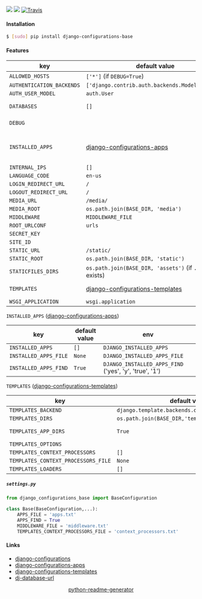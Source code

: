 <!--
https://pypi.org/project/readme-generator/
https://pypi.org/project/python-readme-generator/
-->

[![](https://img.shields.io/pypi/v/django-configurations-base.svg?maxAge=3600)](https://pypi.org/project/django-configurations-base/)
[![](https://img.shields.io/badge/License-Unlicense-blue.svg?longCache=True)](https://unlicense.org/)
[![Travis](https://api.travis-ci.org/andrewp-as-is/django-configurations-base.py.svg?branch=master)](https://travis-ci.org/andrewp-as-is/django-configurations-base.py/)

#### Installation
```bash
$ [sudo] pip install django-configurations-base
```

#### Features
key | default value | env
-|-|-
`ALLOWED_HOSTS` | `['*']` (if `DEBUG=True`) | `DJANGO_ALLOWED_HOSTS`
`AUTHENTICATION_BACKENDS` | `['django.contrib.auth.backends.ModelBackend']` | `DJANGO_AUTHENTICATION_BACKENDS`
`AUTH_USER_MODEL` | `auth.User` | `DJANGO_AUTH_USER_MODEL`
`DATABASES` | `[]` |  `DJANGO_DATABASE_URL`, [dj-database-url](https://github.com/jacobian/dj-database-url)
`DEBUG` | | `DJANGO_DEBUG` `('yes', 'y', 'true', '1')`
`INSTALLED_APPS` | [django-configurations-apps](https://pypi.org/project/django-configurations-apps/) | `DJANGO_INSTALLED_APPS`, `DJANGO_APPS_FILE`, `DJANGO_APPS_FIND`, [django-configurations-apps](https://pypi.org/project/django-configurations-apps/)
`INTERNAL_IPS` | `[]`  | `DJANGO_INTERNAL_IPS`
`LANGUAGE_CODE` | `en-us`  | `DJANGO_LANGUAGE_CODE`
`LOGIN_REDIRECT_URL` | `/`  | `DJANGO_LOGIN_REDIRECT_URL`
`LOGOUT_REDIRECT_URL` | `/`  | `DJANGO_LOGOUT_REDIRECT_URL`
`MEDIA_URL` | `/media/`  | `DJANGO_MEDIA_URL`
`MEDIA_ROOT` | `os.path.join(BASE_DIR, 'media')` | `DJANGO_MEDIA_ROOT`
`MIDDLEWARE` | `MIDDLEWARE_FILE` | `DJANGO_MIDDLEWARE_FILE`
`ROOT_URLCONF` | `urls` | `DJANGO_ROOT_URLCONF`
`SECRET_KEY` | | `DJANGO_SECRET_KEY`
`SITE_ID` | | `DJANGO_SITE_ID`
`STATIC_URL` | `/static/` | `DJANGO_STATIC_URL`
`STATIC_ROOT` | `os.path.join(BASE_DIR, 'static')` | `DJANGO_STATIC_ROOT`
`STATICFILES_DIRS` | `os.path.join(BASE_DIR, 'assets')` (if `./assets/` exists) | `DJANGO_STATICFILES_DIRS`
`TEMPLATES` | [django-configurations-templates](https://pypi.org/project/django-configurations-templates/) | [django-configurations-templates](https://pypi.org/project/django-configurations-templates/)
`WSGI_APPLICATION` | `wsgi.application` | `DJANGO_WSGI_APPLICATION`


`INSTALLED_APPS` ([django-configurations-apps](https://pypi.org/project/django-configurations-apps/))

key  | default value | env
-|-|-
`INSTALLED_APPS` | `[]` | `DJANGO_INSTALLED_APPS`
`INSTALLED_APPS_FILE` | `None` | `DJANGO_INSTALLED_APPS_FILE`
`INSTALLED_APPS_FIND` | `True` | `DJANGO_INSTALLED_APPS_FIND` ('yes', 'y', 'true', '1')

`TEMPLATES` ([django-configurations-templates](https://pypi.org/project/django-configurations-templates/))

key  | default value | env
-|-|-
`TEMPLATES_BACKEND` | `django.template.backends.django.DjangoTemplates` | `DJANGO_TEMPLATES_BACKEND`
`TEMPLATES_DIRS` | `os.path.join(BASE_DIR,'templates')` | `DJANGO_TEMPLATES_DIRS`
`TEMPLATES_APP_DIRS` | `True` |`DJANGO_TEMPLATES_APP_DIRS` ('yes', 'y', 'true', '1')
`TEMPLATES_OPTIONS` | |
`TEMPLATES_CONTEXT_PROCESSORS` | `[]` | `DJANGO_TEMPLATES_CONTEXT_PROCESSORS`
`TEMPLATES_CONTEXT_PROCESSORS_FILE` | `None` | `DJANGO_TEMPLATES_CONTEXT_PROCESSORS_FILE`
`TEMPLATES_LOADERS` | `[]` |

##### `settings.py`
```python
from django_configurations_base import BaseConfiguration

class Base(BaseConfiguration,...):
    APPS_FILE = 'apps.txt'
    APPS_FIND = True
    MIDDLEWARE_FILE = 'middleware.txt'
    TEMPLATES_CONTEXT_PROCESSORS_FILE = 'context_processors.txt'
```

#### Links
+   [django-configurations](https://github.com/jazzband/django-configurations)
+   [django-configurations-apps](https://pypi.org/project/django-configurations-apps/)
+   [django-configurations-templates](https://pypi.org/project/django-configurations-templates/)
+   [dj-database-url](https://github.com/jacobian/dj-database-url)

<p align="center">
    <a href="https://pypi.org/project/python-readme-generator/">python-readme-generator</a>
</p>